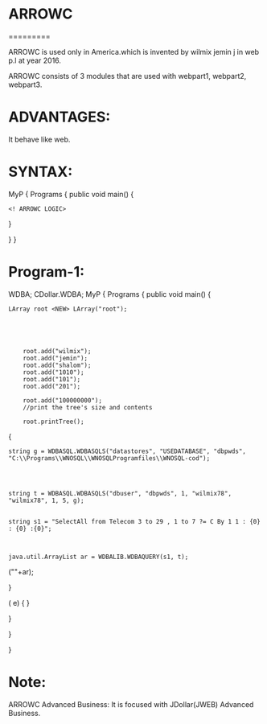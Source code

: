# ARROWC
=========

ARROWC  is  used  only  in  America.which  is  invented  by wilmix jemin j in  web p.l at year  2016.


ARROWC consists of  3  modules  that  are   used  with  webpart1, webpart2, webpart3.



ADVANTAGES:
===========

It behave  like  web.


SYNTAX:
=======


<ARROWC>
<IMPORT> 
<PACK> MyP
{
    <CLASS> Programs
    {
          public void main()
        {
		
	<! ARROWC LOGIC>


}

}
}


Program-1:
==========

<ARROWC>
<USE> WDBA;
<USE> CDollar.WDBA;
<IMPORT> 
<PACK> MyP
{
    <CLASS> Programs
    {
          public void main()
        {
		
	LArray root <NEW> LArray("root");
		
	
		
		
		
		root.add("wilmix");
		root.add("jemin");
		root.add("shalom");
		root.add("1010");
		root.add("101");
		root.add("201");
		
		root.add("100000000");
		//print the tree's size and contents
		
		root.printTree();


<TRY>
{

    string g = WDBASQL.WDBASQLS("datastores", "USEDATABASE", "dbpwds", "C:\\Programs\\WNOSQL\\WNOSQLProgramfiles\\WNOSQL-cod");




    string t = WDBASQL.WDBASQLS("dbuser", "dbpwds", 1, "wilmix78", "wilmix78", 1, 5, g);


    string s1 = "SelectAll from Telecom 3 to 29 , 1 to 7 ?= C By 1 1 : {0} : {0} :{0}";



    java.util.ArrayList ar = WDBALIB.WDBAQUERY(s1, t);


<PRINTLN>(""+ar);




}

<CATCH> (<EXE> e) { }


		
}


}

}


Note:
=====

ARROWC Advanced Business: It is focused with JDollar(JWEB) Advanced Business.
